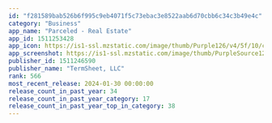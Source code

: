 ```yaml
---
id: "f281589bab526b6f995c9eb4071f5c73ebac3e8522aab6d70cbb6c34c3b49e4c"
category: "Business"
app_name: "Parceled - Real Estate"
app_id: 1511253428
app_icon: https://is1-ssl.mzstatic.com/image/thumb/Purple126/v4/5f/10/cc/5f10cc21-bbc5-e598-b710-bc010c98bf25/AppIcon-0-0-1x_U007emarketing-0-6-0-0-85-220.png/1024x1024bb.png
app_screenshot: https://is1-ssl.mzstatic.com/image/thumb/PurpleSource126/v4/aa/82/4a/aa824a47-648e-5efe-ec04-36de2cedb7cc/1e4ed566-1d8c-4a2a-b9c7-4fc1e4d02c15_Screen_01.png/1242x2208bb.png
publisher_id: 1511246590
publisher_name: "TermSheet, LLC"
rank: 566
most_recent_release: 2024-01-30 00:00:00
release_count_in_past_year: 34
release_count_in_past_year_category: 17
release_count_in_past_year_top_in_category: 38
---
```

